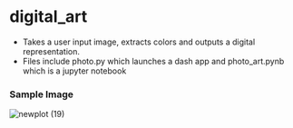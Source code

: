 # digital_art

- Takes a user input image, extracts colors and outputs a digital representation.  
- Files include photo.py which launches a dash app and photo_art.pynb which is a jupyter notebook

### Sample Image
![newplot (19)](https://user-images.githubusercontent.com/8129125/147476234-52b5ca5c-a93c-4686-b9b7-d9cb9326510d.png)
